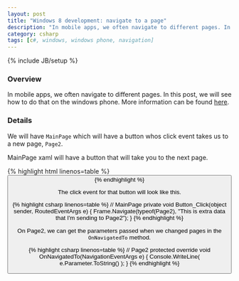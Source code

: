 ```yaml
---
layout: post
title: "Windows 8 development: navigate to a page"
description: "In mobile apps, we often navigate to different pages. In this post, we will see how to do that on the windows phone. More information can be found [here](https://www.youtube.com/watch?v=kkUaC-sOJPQ)."
category: csharp
tags: [c#, windows, windows phone, navigation]
---
```

{% include JB/setup %}

<!-- Overview -->
<h3>Overview</h3>

In mobile apps, we often navigate to different pages. In this post, we will see how to do that on the windows phone. More information can be found [here](https://www.youtube.com/watch?v=kkUaC-sOJPQ).

<!-- Details -->
<h3>Details</h3>

We will have `MainPage` which will have a button whos click event takes us to a new page, `Page2`.

MainPage xaml will have a button that will take you to the next page.

{% highlight html linenos=table  %}
  <Button Content="Go to Page2" onClick="Button_Click" />
{% endhighlight %}

The click event for that button will look like this.

{% highlight csharp linenos=table  %}
// MainPage
private void Button_Click(object sender, RoutedEventArgs e) {
  Frame.Navigate(typeof(Page2), "This is extra data that I'm sending to Page2");
}
{% endhighlight %}

On Page2, we can get the parameters passed when we changed pages in the `OnNavigatedTo` method.

{% highlight csharp linenos=table  %}
// Page2
protected override void OnNavigatedTo(NavigationEventArgs e) {
  Console.WriteLine( e.Parameter.ToString() );
}
{% endhighlight %}